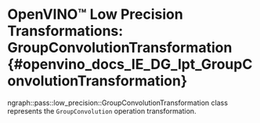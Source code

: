 # OpenVINO™ Low Precision Transformations: GroupConvolutionTransformation {#openvino_docs_IE_DG_lpt_GroupConvolutionTransformation}

ngraph::pass::low_precision::GroupConvolutionTransformation class represents the `GroupConvolution` operation transformation.
